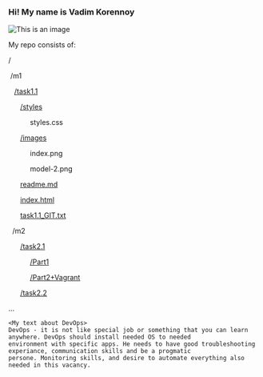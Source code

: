 ### Hi! My name is Vadim Korennoy ###
![This is an image](https://img1.hotstarext.com/image/upload/f_auto,t_hcdl/sources/r1/cms/prod/old_images/MOVIE/7845/1000157845/1000157845-h)
<p>My repo consists of:</p>

/
<p>&nbsp/m1</p>
  <p>&nbsp&nbsp&nbsp<a href="https://github.com/hbirdman57/DevOps_online_Odesa_2022_Q1Q2/tree/main/m1/task1.1">/task1.1</a></p>
       <p>&nbsp&nbsp&nbsp&nbsp&nbsp&nbsp<a href="https://github.com/hbirdman57/DevOps_online_Odesa_2022_Q1Q2/blob/main/m1/task1.1/styles">/styles</a></p>
            <p>&nbsp&nbsp&nbsp&nbsp&nbsp&nbsp&nbsp&nbsp&nbsp&nbsp&nbspstyles.css</p>
        <p>&nbsp&nbsp&nbsp&nbsp&nbsp&nbsp<a href="https://github.com/hbirdman57/DevOps_online_Odesa_2022_Q1Q2/tree/main/m1/task1.1/images">/images</a></p>
              <p>&nbsp&nbsp&nbsp&nbsp&nbsp&nbsp&nbsp&nbsp&nbsp&nbsp&nbspindex.png</p>
              <p>&nbsp&nbsp&nbsp&nbsp&nbsp&nbsp&nbsp&nbsp&nbsp&nbsp&nbspmodel-2.png</p>
        <p>&nbsp&nbsp&nbsp&nbsp&nbsp&nbsp<a href="https://github.com/hbirdman57/DevOps_online_Odesa_2022_Q1Q2/blob/main/m1/task1.1/readme.md">readme.md</a></p>
        <p>&nbsp&nbsp&nbsp&nbsp&nbsp&nbsp<a href="https://github.com/hbirdman57/DevOps_online_Odesa_2022_Q1Q2/blob/main/m1/task1.1/index.html">index.html</a></p>
        <p>&nbsp&nbsp&nbsp&nbsp&nbsp&nbsp<a href="https://github.com/hbirdman57/DevOps_online_Odesa_2022_Q1Q2/blob/main/m1/task1.1/task1.1_GIT.txt">task1.1_GIT.txt</a></p>
<p> &nbsp&nbsp/m2</p>
  <p> &nbsp&nbsp&nbsp&nbsp&nbsp&nbsp<a href="https://github.com/hbirdman57/DevOps_online_Odesa_2022_Q1Q2/tree/main/m2/task2.1">/task2.1</a></p>
  <p>&nbsp&nbsp&nbsp&nbsp&nbsp&nbsp&nbsp&nbsp&nbsp&nbsp&nbsp<a href="https://github.com/hbirdman57/DevOps_online_Odesa_2022_Q1Q2/tree/main/m2/task2.1/Part1">/Part1</a></p>
  <p>&nbsp&nbsp&nbsp&nbsp&nbsp&nbsp&nbsp&nbsp&nbsp&nbsp&nbsp<a href="https://github.com/hbirdman57/DevOps_online_Odesa_2022_Q1Q2/tree/main/m2/task2.1/Part2%2BVagrant">/Part2+Vagrant</a></p>
  <p> &nbsp&nbsp&nbsp&nbsp&nbsp&nbsp<a href="https://github.com/hbirdman57/DevOps_online_Odesa_2022_Q1Q2/tree/main/m2/task2.2">/task2.2</a></p>
   ...
  
  ```
  <My text about DevOps>
DevOps - it is not like special job or something that you can learn anywhere. DevOps should install needed OS to needed 
environment with specific apps. He needs to have good troubleshooting experiance, communication skills and be a progmatic 
persone. Monitoring skills, and desire to automate everything also needed in this vacancy.
  ```

